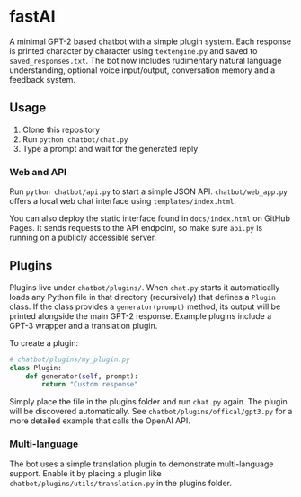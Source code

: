 # fastAI

A minimal GPT-2 based chatbot with a simple plugin system. Each response is printed character by character using `textengine.py` and saved to `saved_responses.txt`. The bot now includes rudimentary natural language understanding, optional voice input/output, conversation memory and a feedback system.

## Usage
1. Clone this repository
2. Run `python chatbot/chat.py`
3. Type a prompt and wait for the generated reply

### Web and API
Run `python chatbot/api.py` to start a simple JSON API. `chatbot/web_app.py` offers a local web chat interface using `templates/index.html`.

You can also deploy the static interface found in `docs/index.html` on GitHub Pages. It sends requests to the API endpoint, so make sure `api.py` is running on a publicly accessible server.

## Plugins
Plugins live under `chatbot/plugins/`. When `chat.py` starts it automatically loads any Python file in that directory (recursively) that defines a `Plugin` class. If the class provides a `generator(prompt)` method, its output will be printed alongside the main GPT-2 response. Example plugins include a GPT-3 wrapper and a translation plugin.

To create a plugin:

```python
# chatbot/plugins/my_plugin.py
class Plugin:
    def generator(self, prompt):
        return "Custom response"
```

Simply place the file in the plugins folder and run `chat.py` again. The plugin will be discovered automatically. See `chatbot/plugins/offical/gpt3.py` for a more detailed example that calls the OpenAI API.

### Multi-language
The bot uses a simple translation plugin to demonstrate multi-language support. Enable it by placing a plugin like `chatbot/plugins/utils/translation.py` in the plugins folder.
